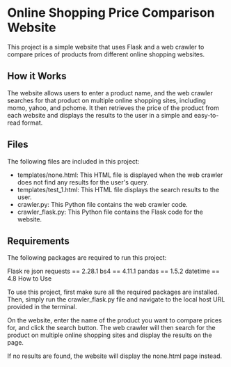# Online Shopping Price Comparison Website

This project is a simple website that uses Flask and a web crawler to compare prices of products from different online shopping websites.

## How it Works

The website allows users to enter a product name, and the web crawler searches for that product on multiple online shopping sites, including momo,  yahoo, and pchome. It then retrieves the price of the product from each website and displays the results to the user in a simple and easy-to-read format.

## Files

The following files are included in this project:

- templates/none.html: This HTML file is displayed when the web crawler does not find any results for the user's query.
- templates/test_1.html: This HTML file displays the search results to the user.
- crawler.py: This Python file contains the web crawler code.
- crawler_flask.py: This Python file contains the Flask code for the website.

## Requirements

The following packages are required to run this project:

Flask
re
json
requests == 2.28.1
bs4 == 4.11.1
pandas == 1.5.2
datetime == 4.8
How to Use

To use this project, first make sure all the required packages are installed. Then, simply run the crawler_flask.py file and navigate to the local host URL provided in the terminal.

On the website, enter the name of the product you want to compare prices for, and click the search button. The web crawler will then search for the product on multiple online shopping sites and display the results on the page.

If no results are found, the website will display the none.html page instead.
